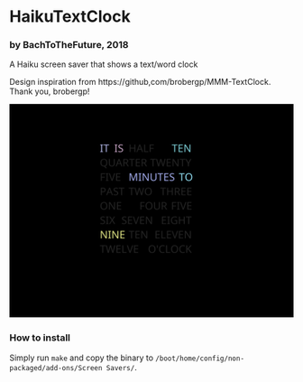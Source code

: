 # HaikuTextClock
### by BachToTheFuture, 2018
A Haiku screen saver that shows a text/word clock

Design inspiration from https://github,com/brobergp/MMM-TextClock. Thank you, brobergp!

![screenshot](screenshot2.png)

### How to install
Simply run `make` and copy the binary to `/boot/home/config/non-packaged/add-ons/Screen Savers/`.


